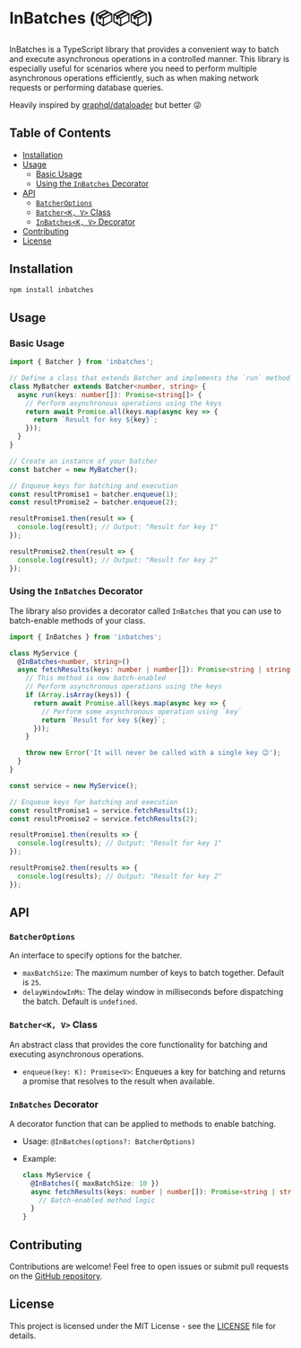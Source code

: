 # InBatches (📦📦📦)

InBatches is a TypeScript library that provides a convenient way to batch and execute asynchronous operations in a
controlled manner. This library is especially useful for scenarios where you need to perform multiple asynchronous
operations efficiently, such as when making network requests or performing database queries.

Heavily inspired by [graphql/dataloader](https://github.com/graphql/dataloader) but better 😜

## Table of Contents

- [Installation](#installation)
- [Usage](#usage)
    - [Basic Usage](#basic-usage)
    - [Using the `InBatches` Decorator](#using-the-inbatches-decorator)
- [API](#api)
    - [`BatcherOptions`](#batcheroptions)
    - [`Batcher<K, V>` Class](#batcherk-v-class)
    - [`InBatches<K, V>` Decorator](#inbatchesk-v-decorator)
- [Contributing](#contributing)
- [License](#license)

## Installation

```bash
npm install inbatches
```

## Usage

### Basic Usage

```typescript
import { Batcher } from 'inbatches';

// Define a class that extends Batcher and implements the `run` method
class MyBatcher extends Batcher<number, string> {
  async run(keys: number[]): Promise<string[]> {
    // Perform asynchronous operations using the keys
    return await Promise.all(keys.map(async key => {
      return `Result for key ${key}`;
    }));
  }
}

// Create an instance of your batcher
const batcher = new MyBatcher();

// Enqueue keys for batching and execution
const resultPromise1 = batcher.enqueue(1);
const resultPromise2 = batcher.enqueue(2);

resultPromise1.then(result => {
  console.log(result); // Output: "Result for key 1"
});

resultPromise2.then(result => {
  console.log(result); // Output: "Result for key 2"
});
```

### Using the `InBatches` Decorator

The library also provides a decorator called `InBatches` that you can use to batch-enable methods of your class.

```typescript
import { InBatches } from 'inbatches';

class MyService {
  @InBatches<number, string>()
  async fetchResults(keys: number | number[]): Promise<string | string[]> {
    // This method is now batch-enabled
    // Perform asynchronous operations using the keys
    if (Array.isArray(keys)) {
      return await Promise.all(keys.map(async key => {
        // Perform some asynchronous operation using `key`
        return `Result for key ${key}`;
      }));
    }

    throw new Error('It will never be called with a single key 😉');
  }
}

const service = new MyService();

// Enqueue keys for batching and execution
const resultPromise1 = service.fetchResults(1);
const resultPromise2 = service.fetchResults(2);

resultPromise1.then(results => {
  console.log(results); // Output: "Result for key 1"
});

resultPromise2.then(results => {
  console.log(results); // Output: "Result for key 2"
});
```

## API

### `BatcherOptions`

An interface to specify options for the batcher.

- `maxBatchSize`: The maximum number of keys to batch together. Default is `25`.
- `delayWindowInMs`: The delay window in milliseconds before dispatching the batch. Default is `undefined`.

### `Batcher<K, V>` Class

An abstract class that provides the core functionality for batching and executing asynchronous operations.

- `enqueue(key: K): Promise<V>`: Enqueues a key for batching and returns a promise that resolves to the result when
  available.

### `InBatches` Decorator

A decorator function that can be applied to methods to enable batching.

- Usage: `@InBatches(options?: BatcherOptions)`
- Example:

  ```typescript
  class MyService {
    @InBatches({ maxBatchSize: 10 })
    async fetchResults(keys: number | number[]): Promise<string | string[]> {
      // Batch-enabled method logic
    }
  }
  ```

## Contributing

Contributions are welcome! Feel free to open issues or submit pull requests on
the [GitHub repository](https://github.com/onhate/inbatches).

## License

This project is licensed under the MIT License - see the [LICENSE](LICENSE) file for details.